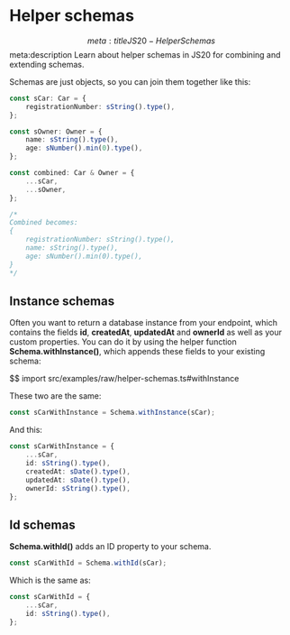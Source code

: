 # Helper schemas
$$ meta:title JS20 - Helper Schemas
$$ meta:description Learn about helper schemas in JS20 for combining and extending schemas.

Schemas are just objects, so you can join them together like this:

```ts
const sCar: Car = {
    registrationNumber: sString().type(),
};

const sOwner: Owner = {
    name: sString().type(),
    age: sNumber().min(0).type(),
};

const combined: Car & Owner = {
    ...sCar,
    ...sOwner,
};

/*
Combined becomes:
{
    registrationNumber: sString().type(),
    name: sString().type(),
    age: sNumber().min(0).type(),
}
*/
```

## Instance schemas
Often you want to return a database instance from your endpoint, which contains the fields **id**, **createdAt**, **updatedAt** and **ownerId** as well as your custom properties. You can do it by using the helper function **Schema.withInstance()**, which appends these fields to your existing schema:

$$ import src/examples/raw/helper-schemas.ts#withInstance

These two are the same:

```ts
const sCarWithInstance = Schema.withInstance(sCar);
```

And this:

```ts
const sCarWithInstance = {
    ...sCar,
    id: sString().type(),
    createdAt: sDate().type(),
    updatedAt: sDate().type(),
    ownerId: sString().type(),
};
```

## Id schemas

**Schema.withId()** adds an ID property to your schema.

```ts
const sCarWithId = Schema.withId(sCar);
```

Which is the same as:

```ts
const sCarWithId = {
    ...sCar,
    id: sString().type(),
};
```
